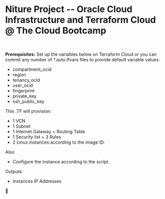 # Niture Project -- Oracle Cloud Infrastructure and Terraform Cloud <br>@ The Cloud Bootcamp
<br>

**Prerequisites:**
Set up the variables below on Terraform Cloud or you can commit any number of *.auto.tfvars files to provide default variable values.

- compartment_ocid
- region
- tenancy_ocid
- user_ocid
- fingerprint
- private_key
- ssh_public_key
  
This .TF will provision:

- 1 VCN
- 1 Subnet
- 1 Internet Gateway + Routing Table
- 1 Security list + 3 Rules
- 2 Linux instances according to the image ID.

Also
- Configure the instance according to the script.

Outputs:
- Instances IP Addresses

:rocket: